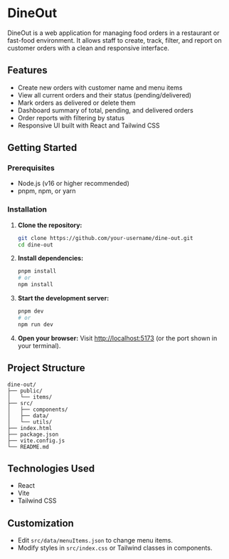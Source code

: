 # DineOut

DineOut is a web application for managing food orders in a restaurant or fast-food environment. It allows staff to create, track, filter, and report on customer orders with a clean and responsive interface.

## Features

- Create new orders with customer name and menu items
- View all current orders and their status (pending/delivered)
- Mark orders as delivered or delete them
- Dashboard summary of total, pending, and delivered orders
- Order reports with filtering by status
- Responsive UI built with React and Tailwind CSS

## Getting Started

### Prerequisites

- Node.js (v16 or higher recommended)
- pnpm, npm, or yarn

### Installation

1. **Clone the repository:**
   ```sh
   git clone https://github.com/your-username/dine-out.git
   cd dine-out
   ```

2. **Install dependencies:**
   ```sh
   pnpm install
   # or
   npm install
   ```

3. **Start the development server:**
   ```sh
   pnpm dev
   # or
   npm run dev
   ```

4. **Open your browser:**
   Visit [http://localhost:5173](http://localhost:5173) (or the port shown in your terminal).

## Project Structure

```
dine-out/
├── public/
│   └── items/
├── src/
│   ├── components/
│   ├── data/
│   └── utils/
├── index.html
├── package.json
├── vite.config.js
└── README.md
```

## Technologies Used

- React
- Vite
- Tailwind CSS

## Customization

- Edit `src/data/menuItems.json` to change menu items.
- Modify styles in `src/index.css` or Tailwind classes in components.

